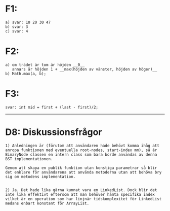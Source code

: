 
# F1:
	a) svar: 10 20 30 47
	b) svar: 3
	c) svar: 4

# F2:
	a) om trädet är tom är höjden __0__
	   annars är höjden 1 + __max(höjden av vänster, höjden av höger)__
	b) Math.max(a, b);

# F3:
	svar: int mid = first + (last - first)/2;
	
---


# D8: Diskussionsfrågor
	1) Anledningen är (förutom att användaren hade behövt komma ihåg att anropa funktionen med eventuella root-nodes, start-index mm), så är BinaryNode classen en intern class som bara borde användas av denna BST implementationen.
	
	Genom att skapa en publik funktion utan konstiga parametrar så blir det enklare för användarena att använda metoderna utan att behöva bry sig om metodens implementation.
	
	
	2) Ja. Det hade lika gärna kunnat vara en LinkedList. Dock blir det inte lika effektivt eftersom att man behöver hämta specifika index vilket är en operation som har linjnär tidskomplexitet för LinkedList medans enbart konstant för ArrayList.
	